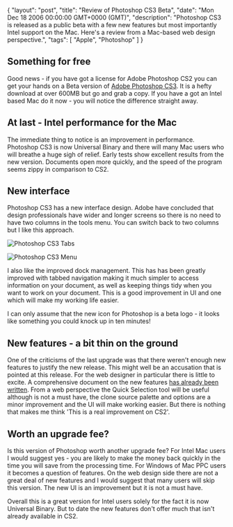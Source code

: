 {
  "layout": "post",
  "title": "Review of Photoshop CS3 Beta",
  "date": "Mon Dec 18 2006 00:00:00 GMT+0000 (GMT)",
  "description": "Photoshop CS3 is released as a public beta with a few new features but most importantly Intel support on the Mac. Here's a review from a Mac-based web design perspective.",
  "tags": [
    "Apple",
    "Photoshop"
  ]
}

## Something for free

Good news - if you have got a license for Adobe Photoshop CS2 you can get your hands on a Beta version of [Adobe Photoshop CS3][1]. It is a hefty download at over 600MB but go and grab a copy. If you have a got an Intel based Mac do it now - you will notice the difference straight away.

## At last - Intel performance for the Mac

The immediate thing to notice is an improvement in performance. Photoshop CS3 is now Universal Binary and there will many Mac users who will breathe a huge sigh of relief. Early tests show excellent results from the new version. Documents open more quickly, and the speed of the program seems zippy in comparison to CS2. 

## New interface

Photoshop CS3 has a new interface design. Adobe have concluded that design professionals have wider and longer screens so there is no need to have two columns in the tools menu. You can switch back to two columns but I like this approach.

![Photoshop CS3 Tabs][2] 

![Photoshop CS3 Menu][3] 

I also like the improved dock management. This has has been greatly improved with tabbed navigation making it much simpler to access information on your document, as well as keeping things tidy when you want to work on your document. This is a good improvement in UI and one which will make my working life easier.

I can only assume that the new icon for Photoshop is a beta logo - it looks like something you could knock up in ten minutes!

## New features - a bit thin on the ground

One of the criticisms of the last upgrade was that there weren't enough new features to justify the new release. This might well be an accusation that is pointed at this release. For the web designer in particular there is little to excite. A comprehensive document on the new features [has already been written][4]. From a web perspective the Quick Selection tool will be useful although is not a must have, the clone source palette and options are a minor improvement and the UI will make working easier. But there is nothing that makes me think 'This is a real improvement on CS2'.

## Worth an upgrade fee?

Is this version of Photoshop worth another upgrade fee? For Intel Mac users I would suggest yes - you are likely to make the money back quickly in the time you will save from the processing time. For Windows of Mac PPC users it becomes a question of features. On the web design side there are not a great deal of new features and I would suggest that many users will skip this version. The new UI is an improvement but it is not a must have. 

Overall this is a great version for Intel users solely for the fact it is now Universal Binary. But to date the new features don't offer much that isn't already available in CS2.

 [1]: http://labs.adobe.com/technologies/photoshopcs3/
 [2]: http://shapeshed.com/images/articles/cs3_tabs.jpg
 [3]: http://shapeshed.com/images/articles/cs3_menu.jpg 
 [4]: http://photoshopnews.com/stories/downloads/whatsnewinPSCS3.pdf

